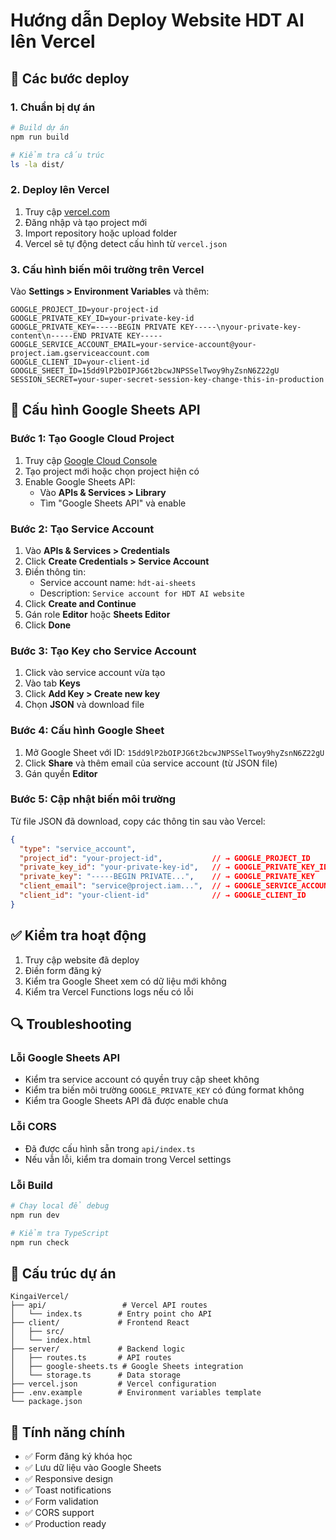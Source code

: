 # Hướng dẫn Deploy Website HDT AI lên Vercel

## 🚀 Các bước deploy

### 1. Chuẩn bị dự án
```bash
# Build dự án
npm run build

# Kiểm tra cấu trúc
ls -la dist/
```

### 2. Deploy lên Vercel
1. Truy cập [vercel.com](https://vercel.com)
2. Đăng nhập và tạo project mới
3. Import repository hoặc upload folder
4. Vercel sẽ tự động detect cấu hình từ `vercel.json`

### 3. Cấu hình biến môi trường trên Vercel
Vào **Settings > Environment Variables** và thêm:

```
GOOGLE_PROJECT_ID=your-project-id
GOOGLE_PRIVATE_KEY_ID=your-private-key-id
GOOGLE_PRIVATE_KEY=-----BEGIN PRIVATE KEY-----\nyour-private-key-content\n-----END PRIVATE KEY-----
GOOGLE_SERVICE_ACCOUNT_EMAIL=your-service-account@your-project.iam.gserviceaccount.com
GOOGLE_CLIENT_ID=your-client-id
GOOGLE_SHEET_ID=15dd9lP2bOIPJG6t2bcwJNPSSelTwoy9hyZsnN6Z22gU
SESSION_SECRET=your-super-secret-session-key-change-this-in-production
```

## 🔧 Cấu hình Google Sheets API

### Bước 1: Tạo Google Cloud Project
1. Truy cập [Google Cloud Console](https://console.cloud.google.com)
2. Tạo project mới hoặc chọn project hiện có
3. Enable Google Sheets API:
   - Vào **APIs & Services > Library**
   - Tìm "Google Sheets API" và enable

### Bước 2: Tạo Service Account
1. Vào **APIs & Services > Credentials**
2. Click **Create Credentials > Service Account**
3. Điền thông tin:
   - Service account name: `hdt-ai-sheets`
   - Description: `Service account for HDT AI website`
4. Click **Create and Continue**
5. Gán role **Editor** hoặc **Sheets Editor**
6. Click **Done**

### Bước 3: Tạo Key cho Service Account
1. Click vào service account vừa tạo
2. Vào tab **Keys**
3. Click **Add Key > Create new key**
4. Chọn **JSON** và download file

### Bước 4: Cấu hình Google Sheet
1. Mở Google Sheet với ID: `15dd9lP2bOIPJG6t2bcwJNPSSelTwoy9hyZsnN6Z22gU`
2. Click **Share** và thêm email của service account (từ JSON file)
3. Gán quyền **Editor**

### Bước 5: Cập nhật biến môi trường
Từ file JSON đã download, copy các thông tin sau vào Vercel:

```json
{
  "type": "service_account",
  "project_id": "your-project-id",           // → GOOGLE_PROJECT_ID
  "private_key_id": "your-private-key-id",   // → GOOGLE_PRIVATE_KEY_ID
  "private_key": "-----BEGIN PRIVATE...",    // → GOOGLE_PRIVATE_KEY
  "client_email": "service@project.iam...",  // → GOOGLE_SERVICE_ACCOUNT_EMAIL
  "client_id": "your-client-id"              // → GOOGLE_CLIENT_ID
}
```

## ✅ Kiểm tra hoạt động

1. Truy cập website đã deploy
2. Điền form đăng ký
3. Kiểm tra Google Sheet xem có dữ liệu mới không
4. Kiểm tra Vercel Functions logs nếu có lỗi

## 🔍 Troubleshooting

### Lỗi Google Sheets API
- Kiểm tra service account có quyền truy cập sheet không
- Kiểm tra biến môi trường `GOOGLE_PRIVATE_KEY` có đúng format không
- Kiểm tra Google Sheets API đã được enable chưa

### Lỗi CORS
- Đã được cấu hình sẵn trong `api/index.ts`
- Nếu vẫn lỗi, kiểm tra domain trong Vercel settings

### Lỗi Build
```bash
# Chạy local để debug
npm run dev

# Kiểm tra TypeScript
npm run check
```

## 📁 Cấu trúc dự án

```
KingaiVercel/
├── api/                 # Vercel API routes
│   └── index.ts        # Entry point cho API
├── client/             # Frontend React
│   ├── src/
│   └── index.html
├── server/             # Backend logic
│   ├── routes.ts       # API routes
│   ├── google-sheets.ts # Google Sheets integration
│   └── storage.ts      # Data storage
├── vercel.json         # Vercel configuration
├── .env.example        # Environment variables template
└── package.json
```

## 🎯 Tính năng chính

- ✅ Form đăng ký khóa học
- ✅ Lưu dữ liệu vào Google Sheets
- ✅ Responsive design
- ✅ Toast notifications
- ✅ Form validation
- ✅ CORS support
- ✅ Production ready

